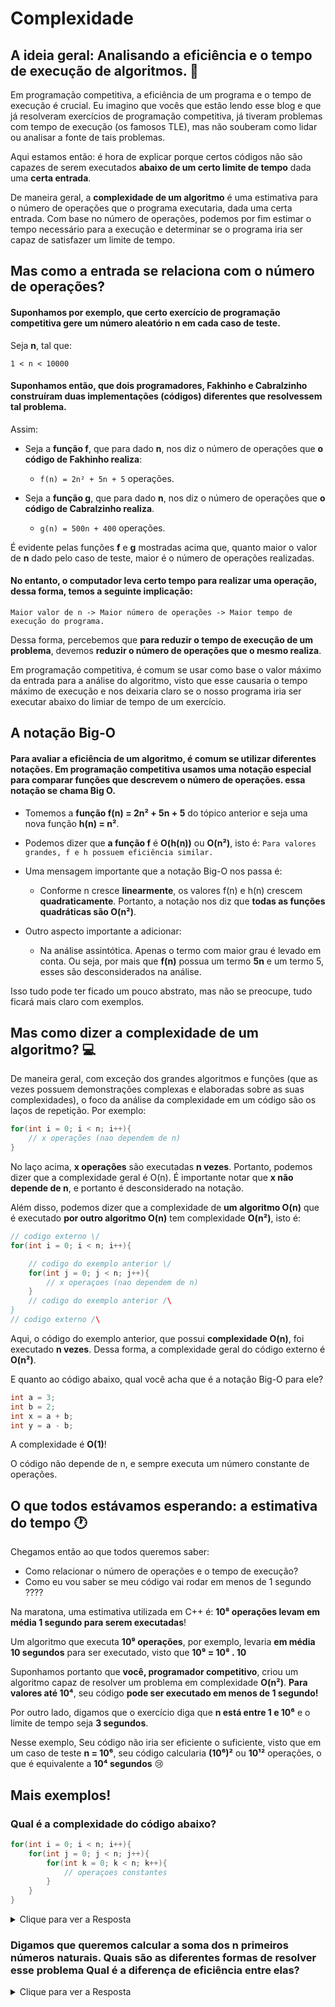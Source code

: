 # Complexidade 

## A ideia geral: Analisando a eficiência e o tempo de execução de algoritmos.  :runner:

Em programação competitiva, a eficiência de um programa e o tempo de execução é crucial. 
Eu imagino que vocês que estão lendo esse blog e que já resolveram exercícios de programação competitiva, já tiveram problemas com tempo 
de execução (os famosos TLE), mas não souberam como lidar ou analisar a fonte de tais problemas.

Aqui estamos então: é hora de explicar porque certos códigos não são capazes de serem executados **abaixo de um certo limite de tempo**
dada uma **certa entrada**.

De maneira geral, a **complexidade de um algoritmo** é uma estimativa para o número de operações que o programa executaria, dada uma certa
entrada. Com base no número de operações, podemos por fim estimar o tempo necessário para a execução e determinar se o programa iria ser
capaz de satisfazer um limite de tempo.

## Mas como a entrada se relaciona com o número de operações?

#### Suponhamos por exemplo, que certo exercício de programação competitiva gere um número aleatório **n** em cada caso de teste.

  Seja **n**, tal que:

    1 < n < 10000

#### Suponhamos então, que dois programadores, Fakhinho e Cabralzinho construíram duas implementações (códigos) diferentes que resolvessem tal problema.

  Assim: 

  - Seja a **função f**, que para dado **n**, nos diz o número de operações que **o código de Fakhinho realiza**:

    - `f(n) = 2n² + 5n + 5` operações.

  - Seja a **função g**, que para dado **n**, nos diz o número de operações que **o código de Cabralzinho realiza**.

    - `g(n) = 500n + 400` operações.
 
  É evidente pelas funções **f** e **g** mostradas acima que, quanto maior o valor de **n** dado pelo caso de teste, maior é o número de operações realizadas.
  
#### No entanto, o computador leva certo tempo para realizar uma operação, dessa forma, temos a seguinte implicação:
  
    Maior valor de n -> Maior número de operações -> Maior tempo de execução do programa.
  
  Dessa forma, percebemos que **para reduzir o tempo de execução de um problema**, devemos **reduzir o número de operações que o mesmo realiza**.
  
  Em programação competitiva, é comum se usar como base o valor máximo da entrada para a análise do algoritmo, visto que esse causaria
  o tempo máximo de execução e nos deixaria claro se o nosso programa iria ser executar abaixo do limiar de tempo de um exercício.
  
## A notação Big-O
  
  #### Para avaliar a eficiência de um algoritmo, é comum se utilizar diferentes notações. Em programação competitiva usamos uma notação especial para comparar funções que descrevem o número de operações. essa notação se chama **Big O**.

  - Tomemos a **função f(n) = 2n² + 5n + 5** do tópico anterior e seja uma nova função **h(n) = n²**.
  
  - Podemos dizer que **a função f** é **O(h(n))** ou **O(n²)**, isto é: `Para valores grandes, f e h possuem eficiência similar.`
  
  - Uma mensagem importante que a notação Big-O nos passa é: 
  
    - Conforme n cresce **linearmente**, os valores f(n) e h(n) crescem **quadraticamente**.
      Portanto, a notação nos diz que **todas as funções quadráticas são O(n²)**.
  
  - Outro aspecto importante a adicionar: 
    
    - Na análise assintótica. Apenas o termo com maior grau é levado em conta. Ou seja, por mais que **f(n)** possua um termo **5n**
      e um termo 5, esses são desconsiderados na análise.
  
  Isso tudo pode ter ficado um pouco abstrato, mas não se preocupe, tudo ficará mais claro com exemplos.
  
## Mas como dizer a complexidade de um algoritmo? :computer:

De maneira geral, com exceção dos grandes algoritmos e funções (que as vezes possuem demonstrações complexas e elaboradas sobre as suas complexidades), o foco da análise da complexidade em um código são os laços de repetição. Por exemplo:

```c++
for(int i = 0; i < n; i++){
    // x operações (nao dependem de n)
}
```

No laço acima, **x operações** são executadas **n vezes**. Portanto, podemos dizer que a complexidade geral é O(n). É importante 
notar que **x não depende de n**, e portanto é desconsiderado na notação.

Além disso, podemos dizer que a complexidade de **um algoritmo O(n)** que é executado **por outro algoritmo O(n)** tem complexidade
**O(n²)**, isto é:

```c++
// codigo externo \/
for(int i = 0; i < n; i++){ 

    // codigo do exemplo anterior \/
    for(int j = 0; j < n; j++){
        // x operaçoes (nao dependem de n)
    }
    // codigo do exemplo anterior /\
}
// codigo externo /\

```
Aqui, o código do exemplo anterior, que possui **complexidade O(n)**, foi executado **n vezes**. Dessa forma, a complexidade geral do código externo é **O(n²)**.

E quanto ao código abaixo, qual você acha que é a notação Big-O para ele?

```c++
int a = 3;
int b = 2;
int x = a + b;
int y = a - b;
```

A complexidade é **O(1)**!

O código não depende de n, e sempre executa um número constante de operações.

## O que todos estávamos esperando: a estimativa do tempo :clock1: 

Chegamos então ao que todos queremos saber:

- Como relacionar o número de operações e o tempo de execução?
- Como eu vou saber se meu código vai rodar em menos de 1 segundo ????

Na maratona, uma estimativa utilizada em C++ é: **10⁸ operações levam em média 1 segundo para serem executadas**!

Um algoritmo que executa **10⁹ operações**, por exemplo, levaria **em média 10 segundos** para ser executado, visto que **10⁹ = 10⁸ . 10**

Suponhamos portanto que **você, programador competitivo**, criou um algoritmo capaz de resolver um problema em complexidade **O(n²)**. **Para valores até 10⁴**, seu código **pode ser executado em menos de 1 segundo!**

Por outro lado, digamos que o exercício diga que **n está entre 1 e 10⁶** e o limite de tempo seja **3 segundos**. 

Nesse exemplo, Seu código não iria ser eficiente o suficiente, visto que em um caso de teste **n = 10⁶**, seu código calcularia **(10⁶)²** ou **10¹²** operações, o que é equivalente a **10⁴ segundos** :cry:

## Mais exemplos!

### Qual é a complexidade do código abaixo?

```c++
for(int i = 0; i < n; i++){
    for(int j = 0; j < n; j++){
        for(int k = 0; k < n; k++){
            // operaçoes constantes
        }
    }
}
```
 
<details><summary> Clique para ver a Resposta </summary>
  
   <b>  O código acima é O(n³).</b>
</details>





### Digamos que queremos calcular a **soma dos n primeiros números naturais**. Quais são as diferentes formas de resolver esse problema Qual é a diferença de eficiência entre elas?
  
<details><summary> Clique para ver a Resposta </summary>
  
#### Uma primeira maneira de pensar no problema é a versão **ad-hoc** da solução, ou seja, simplesmente somar os n primeiros termos. Da seguinte forma:
  
  ```c++
  int sum = 0;
  for(int i = 1; i <= n; i++){
      sum += i;
  }
  ```
  
#### No entanto, essa solução é O(n)... e podemos fazer melhor! Uma segunda maneira seria usar a fórmula da soma de P.A.!
  
  ```c++
  int sum = ((1+n)*n)/2;
  ```
  
#### Essa solução é O(1) e portanto mais eficiente.
  
</details>
